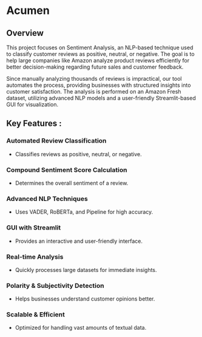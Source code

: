 # Acumen

## Overview

This project focuses on Sentiment Analysis, an NLP-based technique used to classify customer reviews as positive, neutral, or negative. The goal is to help large companies like Amazon analyze product reviews efficiently for better decision-making regarding future sales and customer feedback.

Since manually analyzing thousands of reviews is impractical, our tool automates the process, providing businesses with structured insights into customer satisfaction. The analysis is performed on an Amazon Fresh dataset, utilizing advanced NLP models and a user-friendly Streamlit-based GUI for visualization.
## Key Features : 

###  Automated Review Classification 
- Classifies reviews as positive, neutral, or negative.

### Compound Sentiment Score Calculation
- Determines the overall sentiment of a review.
### Advanced NLP Techniques
- Uses VADER, RoBERTa, and Pipeline for high accuracy.

### GUI with Streamlit
- Provides an interactive and user-friendly interface.

### Real-time Analysis
- Quickly processes large datasets for immediate insights.
### Polarity & Subjectivity Detection
- Helps businesses understand customer opinions better.
### Scalable & Efficient
- Optimized for handling vast amounts of textual data.


